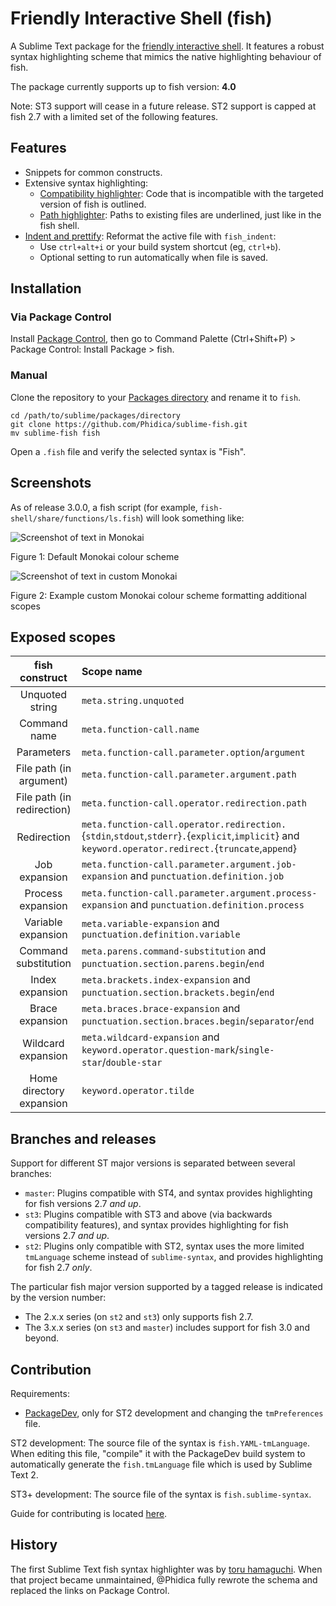 Friendly Interactive Shell (fish)
=================================

A Sublime Text package for the [friendly interactive shell](https://github.com/fish-shell/fish-shell).
It features a robust syntax highlighting scheme that mimics the native highlighting behaviour of fish.

The package currently supports up to fish version: **4.0**

Note: ST3 support will cease in a future release. ST2 support is capped at fish 2.7 with a limited set of the following features.

Features
--------

- Snippets for common constructs.
- Extensive syntax highlighting:
  - [Compatibility highlighter](https://github.com/Phidica/sublime-fish/wiki/Compatibility-highlighter): Code that is incompatible with the targeted version of fish is outlined.
  - [Path highlighter](https://github.com/Phidica/sublime-fish/wiki/Path-highlighter): Paths to existing files are underlined, just like in the fish shell.
- [Indent and prettify](https://github.com/Phidica/sublime-fish/wiki/Indent-and-prettify): Reformat the active file with `fish_indent`:
  - Use `ctrl+alt+i` or your build system shortcut (eg, `ctrl+b`).
  - Optional setting to run automatically when file is saved.

Installation
------------

### Via Package Control

Install [Package Control](https://packagecontrol.io), then go to Command Palette (Ctrl+Shift+P) > Package Control: Install Package > fish.

### Manual

Clone the repository to your [Packages directory](https://www.sublimetext.com/docs/packages.html) and rename it to `fish`.

    cd /path/to/sublime/packages/directory
    git clone https://github.com/Phidica/sublime-fish.git
    mv sublime-fish fish

Open a `.fish` file and verify the selected syntax is "Fish".

Screenshots
-----------

As of release 3.0.0, a fish script (for example, `fish-shell/share/functions/ls.fish`) will look something like:

![Screenshot of text in Monokai](https://imgur.com/JXyEMna.png)

Figure 1: Default Monokai colour scheme

![Screenshot of text in custom Monokai](https://imgur.com/qeyw0ld.png)

Figure 2: Example custom Monokai colour scheme formatting additional scopes

Exposed scopes
--------------

| fish construct             | Scope name
| :------------:             | :----------
| Unquoted string            | `meta.string.unquoted`
| Command name               | `meta.function-call.name`
| Parameters                 | `meta.function-call.parameter.option`/`argument`
| File path (in argument)    | `meta.function-call.parameter.argument.path`
| File path (in redirection) | `meta.function-call.operator.redirection.path`
| Redirection                | `meta.function-call.operator.redirection.`{`stdin`,`stdout`,`stderr`}`.`{`explicit`,`implicit`} and `keyword.operator.redirect.`{`truncate`,`append`}
| Job expansion              | `meta.function-call.parameter.argument.job-expansion` and `punctuation.definition.job`
| Process expansion          | `meta.function-call.parameter.argument.process-expansion` and `punctuation.definition.process`
| Variable expansion         | `meta.variable-expansion` and `punctuation.definition.variable`
| Command substitution       | `meta.parens.command-substitution` and `punctuation.section.parens.begin`/`end`
| Index expansion            | `meta.brackets.index-expansion` and `punctuation.section.brackets.begin`/`end`
| Brace expansion            | `meta.braces.brace-expansion` and `punctuation.section.braces.begin`/`separator`/`end`
| Wildcard expansion         | `meta.wildcard-expansion` and `keyword.operator.question-mark`/`single-star`/`double-star`
| Home directory expansion   | `keyword.operator.tilde`

Branches and releases
---------------------

Support for different ST major versions is separated between several branches:

- `master`: Plugins compatible with ST4, and syntax provides highlighting for fish versions 2.7 *and up*.
- `st3`: Plugins compatible with ST3 and above (via backwards compatibility features), and syntax provides highlighting for fish versions 2.7 *and up*.
- `st2`: Plugins only compatible with ST2, syntax uses the more limited `tmLanguage` scheme instead of `sublime-syntax`, and provides highlighting for fish 2.7 *only*.

The particular fish major version supported by a tagged release is indicated by the version number:

- The 2.x.x series (on `st2` and `st3`) only supports fish 2.7.
- The 3.x.x series (on `st3` and `master`) includes support for fish 3.0 and beyond.

Contribution
------------

Requirements:

- [PackageDev](https://github.com/SublimeText/PackageDev), only for ST2 development and changing the `tmPreferences` file.

ST2 development: The source file of the syntax is `fish.YAML-tmLanguage`. When editing this file, "compile" it with the PackageDev build system to automatically generate the `fish.tmLanguage` file which is used by Sublime Text 2.

ST3+ development: The source file of the syntax is `fish.sublime-syntax`.

Guide for contributing is located [here](CONTRIBUTING.md).

History
-------

The first Sublime Text fish syntax highlighter was by [toru hamaguchi](https://github.com/toru-hamaguchi/sublime-fish-shell). When that project became unmaintained, @Phidica fully rewrote the schema and replaced the links on Package Control.
